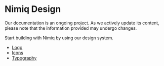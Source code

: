 # Nimiq Design

<Callout type="warning">

Our documentation is an ongoing project. As we actively update its content, please note that the information provided may undergo changes.

</Callout>

Start building with Nimiq by using our design system.

- [Logo](./logo.md)
- [Icons](./icons.md)
- [Typography](./typography.md)
